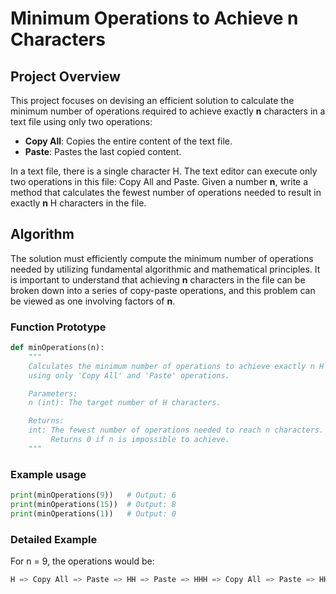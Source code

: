 # Minimum Operations to Achieve n Characters

## Project Overview

This project focuses on devising an efficient solution to calculate the minimum number of operations required to achieve exactly **n** characters in a text file using only two operations:

- **Copy All**: Copies the entire content of the text file.
- **Paste**: Pastes the last copied content.

In a text file, there is a single character H. The text editor can execute only two operations in this file: Copy All and Paste. Given a number **n**, write a method that calculates the fewest number of operations needed to result in exactly **n** H characters in the file.

## Algorithm

The solution must efficiently compute the minimum number of operations needed by utilizing fundamental algorithmic and mathematical principles. It is important to understand that achieving **n** characters in the file can be broken down into a series of copy-paste operations, and this problem can be viewed as one involving factors of **n**.

### Function Prototype

```python
def minOperations(n):
    """
    Calculates the minimum number of operations to achieve exactly n H characters
    using only 'Copy All' and 'Paste' operations.

    Parameters:
    n (int): The target number of H characters.

    Returns:
    int: The fewest number of operations needed to reach n characters. 
         Returns 0 if n is impossible to achieve.
    """
```

### Example usage

```python
print(minOperations(9))   # Output: 6
print(minOperations(15))  # Output: 8
print(minOperations(1))   # Output: 0
```

### Detailed Example

For n = 9, the operations would be:
```python
H => Copy All => Paste => HH => Paste => HHH => Copy All => Paste => HHHHHH => Paste => HHHHHHHHH
